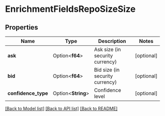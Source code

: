 # EnrichmentFieldsRepoSizeSize

## Properties

Name | Type | Description | Notes
------------ | ------------- | ------------- | -------------
**ask** | Option<**f64**> | Ask size (in security currency) | [optional]
**bid** | Option<**f64**> | Bid size (in security currency) | [optional]
**confidence_type** | Option<**String**> | Confidence level | [optional]

[[Back to Model list]](../README.md#documentation-for-models) [[Back to API list]](../README.md#documentation-for-api-endpoints) [[Back to README]](../README.md)


